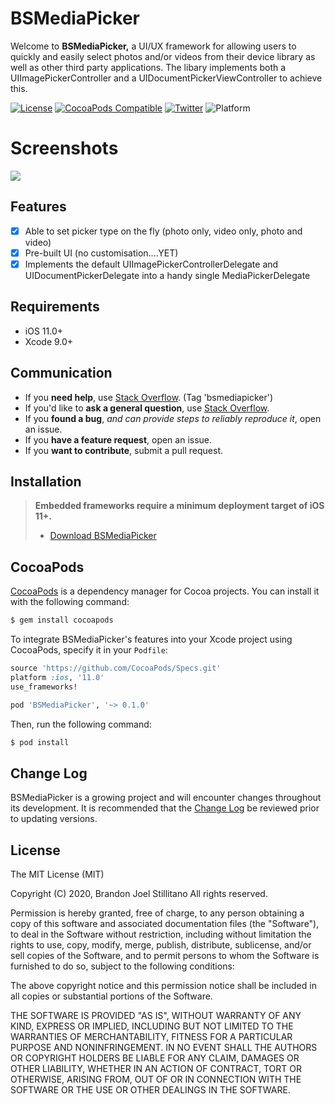 # BSMediaPicker

Welcome to **BSMediaPicker,** a UI/UX framework for allowing users to quickly and easily select photos and/or videos from their device library as well as other third party applications. The libary implements both a UIImagePickerController and a UIDocumentPickerViewController to achieve this.

[![License](https://img.shields.io/badge/license-MIT-lightgrey)](https://en.wikipedia.org/wiki/MIT_License)
[![CocoaPods Compatible](https://img.shields.io/badge/pod-v0.1.0-blue)](https://img.shields.io/badge/pod-v0.1.0-blue)
[![Twitter](https://img.shields.io/badge/twitter-bstillita-1da1f2)](https://twitter.com/bstillita)
![Platform](https://img.shields.io/badge/platform-ios-success)

# Screenshots

![](screenshot.gif)

## Features

- [x] Able to set picker type on the fly (photo only, video only, photo and video)
- [x] Pre-built UI (no customisation....YET)
- [x] Implements the default UIImagePickerControllerDelegate and UIDocumentPickerDelegate into a handy single MediaPickerDelegate

## Requirements

* iOS 11.0+
* Xcode 9.0+

## Communication

- If you **need help**, use [Stack Overflow](http://stackoverflow.com/questions/tagged/bsmediapicker). (Tag 'bsmediapicker')
- If you'd like to **ask a general question**, use [Stack Overflow](http://stackoverflow.com/questions/tagged/bsmediapicker).
- If you **found a bug**, _and can provide steps to reliably reproduce it_, open an issue.
- If you **have a feature request**, open an issue.
- If you **want to contribute**, submit a pull request.

## Installation

> **Embedded frameworks require a minimum deployment target of iOS 11+.**
> - [Download BSMediaPicker](mailto:bstillitano95@gmail.com)

## CocoaPods

[CocoaPods](http://cocoapods.org) is a dependency manager for Cocoa projects. You can install it with the following command:

```bash
$ gem install cocoapods
```

To integrate BSMediaPicker's features into your Xcode project using CocoaPods, specify it in your `Podfile`:

```ruby
source 'https://github.com/CocoaPods/Specs.git'
platform :ios, '11.0'
use_frameworks!

pod 'BSMediaPicker', '~> 0.1.0'
```

Then, run the following command:

```bash
$ pod install
```

## Change Log

BSMediaPicker is a growing project and will encounter changes throughout its development. It is recommended that the [Change Log](https://github.com/bstillitano/BSMediaPicker/blob/master/CHANGELOG.md) be reviewed prior to updating versions.

## License

The MIT License (MIT)

Copyright (C) 2020, Brandon Joel Stillitano
All rights reserved.

Permission is hereby granted, free of charge, to any person obtaining a copy
of this software and associated documentation files (the "Software"), to deal
in the Software without restriction, including without limitation the rights
to use, copy, modify, merge, publish, distribute, sublicense, and/or sell
copies of the Software, and to permit persons to whom the Software is
furnished to do so, subject to the following conditions:

The above copyright notice and this permission notice shall be included in
all copies or substantial portions of the Software.

THE SOFTWARE IS PROVIDED "AS IS", WITHOUT WARRANTY OF ANY KIND, EXPRESS OR
IMPLIED, INCLUDING BUT NOT LIMITED TO THE WARRANTIES OF MERCHANTABILITY,
FITNESS FOR A PARTICULAR PURPOSE AND NONINFRINGEMENT. IN NO EVENT SHALL THE
AUTHORS OR COPYRIGHT HOLDERS BE LIABLE FOR ANY CLAIM, DAMAGES OR OTHER
LIABILITY, WHETHER IN AN ACTION OF CONTRACT, TORT OR OTHERWISE, ARISING FROM,
OUT OF OR IN CONNECTION WITH THE SOFTWARE OR THE USE OR OTHER DEALINGS IN
THE SOFTWARE.
